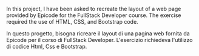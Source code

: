 In this project, I have been asked to recreate the layout of a web page provided by Epicode for the FullStack Developer course. 
The exercise required the use of HTML, CSS, and Bootstrap code.

In questo progetto, bisogna ricreare il layout di una pagina web fornita da Epicode per il corso di FullStack Developer.
L'esercizio richiedeva l'utilizzo di codice Html, Css e Bootstrap.
